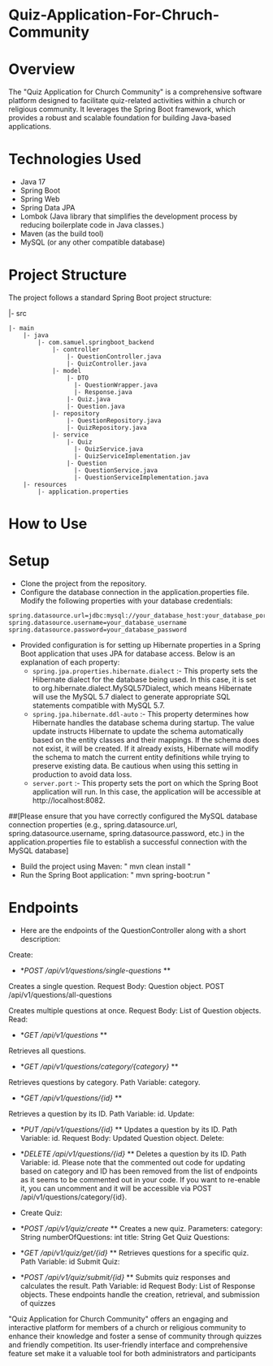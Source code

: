 # Quiz-Application-For-Chruch-Community
# Overview

The "Quiz Application for Church Community" is a comprehensive software platform designed to facilitate quiz-related activities within a church or religious community. It leverages the Spring Boot framework, which provides a robust and scalable foundation for building Java-based applications.

# Technologies Used
* Java 17
* Spring Boot
* Spring Web
* Spring Data JPA
* Lombok (Java library that simplifies the development process by reducing boilerplate code in Java classes.)
* Maven (as the build tool)
* MySQL (or any other compatible database)

# Project Structure
The project follows a standard Spring Boot project structure:


|- src

    |- main
        |- java
            |- com.samuel.springboot_backend
                |- controller
                    |- QuestionController.java
                    |- QuizController.java
                |- model
                    |- DTO
                      |- QuestionWrapper.java
                      |- Response.java
                    |- Quiz.java
                    |- Question.java
                |- repository
                    |- QuestionRepository.java
                    |- QuizRepository.java
                |- service
                    |- Quiz
                      |- QuizService.java
                      |- QuizServiceImplementation.jav
                    |- Question
                      |- QuestionService.java
                      |- QuestionServiceImplementation.java
        |- resources
            |- application.properties



# How to Use
# Setup
* Clone the project from the repository.
* Configure the database connection in the application.properties file. Modify the following properties with your database credentials:

```
spring.datasource.url=jdbc:mysql://your_database_host:your_database_port/your_database_name  
spring.datasource.username=your_database_username
spring.datasource.password=your_database_password
```
* Provided configuration is for setting up Hibernate properties in a Spring Boot application that uses JPA for database access. Below is an explanation of each property:
    - ``` spring.jpa.properties.hibernate.dialect ``` :- This property sets the Hibernate dialect for the database being used. In this case, it is set to org.hibernate.dialect.MySQL57Dialect, which means Hibernate will use the MySQL 5.7 dialect to generate appropriate SQL statements compatible with MySQL 5.7.
    - ``` spring.jpa.hibernate.ddl-auto ``` :- This property determines how Hibernate handles the database schema during startup. The value update instructs Hibernate to update the schema automatically based on the entity classes and their mappings. If the schema does not exist, it will be created. If it already exists, Hibernate will modify the schema to match the current entity definitions while trying to preserve existing data. Be cautious when using this setting in production to avoid data loss.
  - ``` server.port ``` :- This property sets the port on which the Spring Boot application will run. In this case, the application will be accessible at http://localhost:8082.
  
##[Please ensure that you have correctly configured the MySQL database connection properties (e.g., spring.datasource.url, spring.datasource.username, spring.datasource.password, etc.) in the application.properties file to establish a successful connection with the MySQL database]

* Build the project using Maven: " mvn clean install "
* Run the Spring Boot application: " mvn spring-boot:run "


# Endpoints

* Here are the endpoints of the QuestionController along with a short description:

Create:

* **POST /api/v1/questions/single-questions* **

Creates a single question.
Request Body: Question object.
POST /api/v1/questions/all-questions

Creates multiple questions at once.
Request Body: List of Question objects.
Read:

* **GET /api/v1/questions* **

Retrieves all questions.
* **GET /api/v1/questions/category/{category}* **

Retrieves questions by category.
Path Variable: category.
* **GET /api/v1/questions/{id}* **

Retrieves a question by its ID.
Path Variable: id.
Update:

* **PUT /api/v1/questions/{id}* **
Updates a question by its ID.
Path Variable: id.
Request Body: Updated Question object.
Delete:

* **DELETE /api/v1/questions/{id}* **
Deletes a question by its ID.
Path Variable: id.
Please note that the commented out code for updating based on category and ID has been removed from the list of endpoints as it seems to be commented out in your code. If you want to re-enable it, you can uncomment and it will be accessible via POST /api/v1/questions/category/{id}.


* Create Quiz:

* **POST /api/v1/quiz/create* **
Creates a new quiz.
Parameters:
category: String
numberOfQuestions: int
title: String
Get Quiz Questions:

* **GET /api/v1/quiz/get/{id}* **
Retrieves questions for a specific quiz.
Path Variable: id
Submit Quiz:

* **POST /api/v1/quiz/submit/{id}* **
Submits quiz responses and calculates the result.
Path Variable: id
Request Body: List of Response objects.
These endpoints handle the creation, retrieval, and submission of quizzes

"Quiz Application for Church Community" offers an engaging and interactive platform for members of a church or religious community to enhance their knowledge and foster a sense of community through quizzes and friendly competition. Its user-friendly interface and comprehensive feature set make it a valuable tool for both administrators and participants

